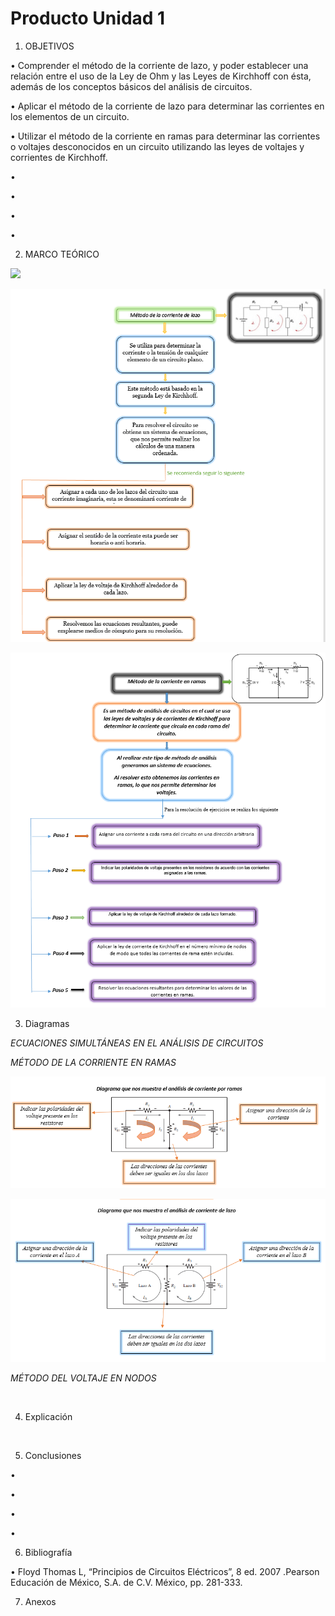 # Producto Unidad 1 
1. OBJETIVOS

 • Comprender el método de la corriente de lazo, y poder establecer una relación entre el uso de la Ley de Ohm y las Leyes de Kirchhoff   con   ésta, además   de   los conceptos   básicos del   análisis de circuitos.
 
 •	Aplicar el método de la corriente de lazo para determinar las corrientes en los elementos de un circuito.

• Utilizar el método de la corriente en ramas para determinar las corrientes o voltajes desconocidos en un circuito utilizando las leyes de voltajes y corrientes de Kirchhoff.

• 

•	

•	

•	

2. MARCO TEÓRICO

![](im)

![](https://github.com/andressanttos/Producto-Unidad1-/blob/main/img/marco1.png)

![](https://github.com/andressanttos/Producto-Unidad1-/blob/main/img/marco2.png)

3. Diagramas

*ECUACIONES SIMULTÁNEAS EN EL ANÁLISIS DE CIRCUITOS* 

*MÉTODO DE LA CORRIENTE EN RAMAS*

![](https://github.com/andressanttos/Producto-Unidad1-/blob/main/img/diagrama1.png)

![](https://github.com/andressanttos/Producto-Unidad1-/blob/main/img/diagrama2.png)

*MÉTODO DEL VOLTAJE EN NODOS* 

![]()

4. Explicación

![]()


5. Conclusiones

•	

• 

•	

•	

6. Bibliografía 

•	Floyd Thomas L, “Principios de Circuitos Eléctricos”, 8 ed. 2007 .Pearson Educación de México, S.A. de C.V. México, pp. 281-333.


7. Anexos

![]()
